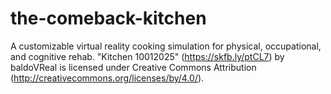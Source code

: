 # the-comeback-kitchen
A customizable virtual reality cooking simulation for physical, occupational, and cognitive rehab.
"Kitchen 10012025" (https://skfb.ly/ptCL7) by baldoVReal is licensed under Creative Commons Attribution (http://creativecommons.org/licenses/by/4.0/).